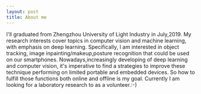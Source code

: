 ```yaml
---
layout: post
title: About me
---
```


I'll graduated from Zhengzhou University of Light Industry in July,2019. My research interests cover topics in computer vision and machine learning, with emphasis on deep learning.
Specifically, I am interested in object tracking, image inpainting/makeup,posture recognition that could be used on our smartphones.
Nowadays,increasingly developing of deep learning and computer vision, it's imperative to find a strategies to improve these technique performing on limited portable and embedded devices.
So how to fulfill those functions both online and offline is my goal.
Currently I am looking for a laboratory research to as a volunteer.:-)
